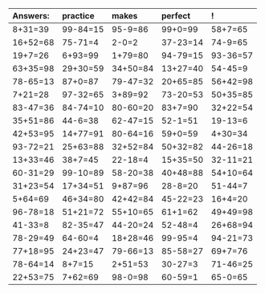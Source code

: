 | Answers: | practice | makes | perfect | ! |
| :--- | :--- | :--- | :--- | :--- |
| 8+31=39 | 99-84=15 | 95-9=86 | 99+0=99 | 58+7=65 | 
| 16+52=68 | 75-71=4 | 2-0=2 | 37-23=14 | 74-9=65 | 
| 19+7=26 | 6+93=99 | 1+79=80 | 94-79=15 | 93-36=57 | 
| 63+35=98 | 29+30=59 | 34+50=84 | 13+27=40 | 54-45=9 | 
| 78-65=13 | 87+0=87 | 79-47=32 | 20+65=85 | 56+42=98 | 
| 7+21=28 | 97-32=65 | 3+89=92 | 73-20=53 | 50+35=85 | 
| 83-47=36 | 84-74=10 | 80-60=20 | 83+7=90 | 32+22=54 | 
| 35+51=86 | 44-6=38 | 62-47=15 | 52-1=51 | 19-13=6 | 
| 42+53=95 | 14+77=91 | 80-64=16 | 59+0=59 | 4+30=34 | 
| 93-72=21 | 25+63=88 | 32+52=84 | 50+32=82 | 44-26=18 | 
| 13+33=46 | 38+7=45 | 22-18=4 | 15+35=50 | 32-11=21 | 
| 60-31=29 | 99-10=89 | 58-20=38 | 40+48=88 | 54+10=64 | 
| 31+23=54 | 17+34=51 | 9+87=96 | 28-8=20 | 51-44=7 | 
| 5+64=69 | 46+34=80 | 42+42=84 | 45-22=23 | 16+4=20 | 
| 96-78=18 | 51+21=72 | 55+10=65 | 61+1=62 | 49+49=98 | 
| 41-33=8 | 82-35=47 | 44-20=24 | 52-48=4 | 26+68=94 | 
| 78-29=49 | 64-60=4 | 18+28=46 | 99-95=4 | 94-21=73 | 
| 77+18=95 | 24+23=47 | 79-66=13 | 85-58=27 | 69+7=76 | 
| 78-64=14 | 8+7=15 | 2+51=53 | 30-27=3 | 71-46=25 | 
| 22+53=75 | 7+62=69 | 98-0=98 | 60-59=1 | 65-0=65 | 
